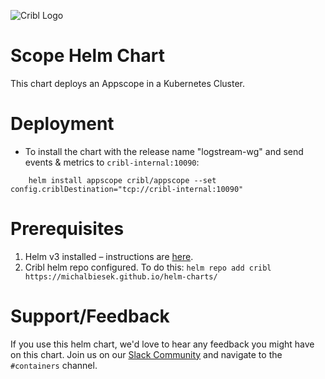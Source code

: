 ![Cribl Logo](../../images/Cribl_Logo_Color_TM.png)

# Scope Helm Chart

This chart deploys an Appscope in a Kubernetes Cluster.

# Deployment

* To  install the chart with the release name "logstream-wg" and send events & metrics to `cribl-internal:10090`:

```
    helm install appscope cribl/appscope --set config.criblDestination="tcp://cribl-internal:10090"
```

# Prerequisites

1. Helm v3 installed – instructions are [here](https://helm.sh/docs/intro/install/).
2. Cribl helm repo configured. To do this:
    `helm repo add cribl https://michalbiesek.github.io/helm-charts/`

# Support/Feedback

If you use this helm chart, we'd love to hear any feedback you might have on this chart. Join us on our [Slack Community](https://cribl.io/community) and navigate to the `#containers` channel.
